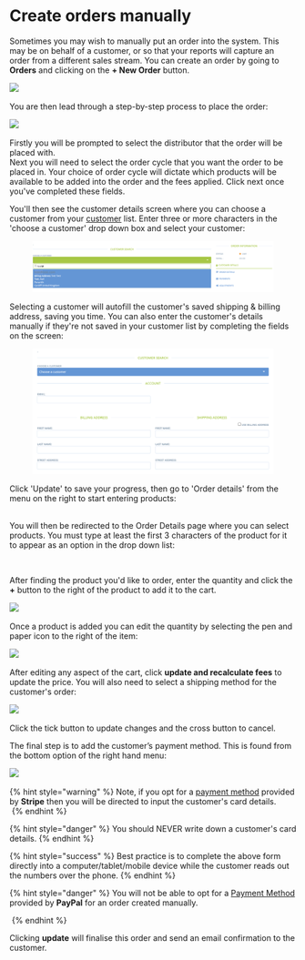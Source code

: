 # Create orders manually

Sometimes you may wish to manually put an order into the system. This may be on behalf of a customer, or so that your reports will capture an order from a different sales stream. You can create an order by going to **Orders** and clicking on the **+ New Order** button.

![](../../.gitbook/assets/manorder1.jpg)

You are then lead through a step-by-step process to place the order:

![](../../.gitbook/assets/manorder2.jpg)

Firstly you will be prompted to select the distributor that the order will be placed with. \
Next you will need to select the order cycle that you want the order to be placed in. Your choice of order cycle will dictate which products will be available to be added into the order and the fees applied. Click next once you've completed these fields.

You'll then see the customer details screen where you can choose a customer from your [customer](../shopfront/customer-management-and-conditional-displays-prices/customers.md) list. Enter three or more characters in the 'choose a customer' drop down box and select your customer:

<figure><img src="../../.gitbook/assets/image (37).png" alt=""><figcaption></figcaption></figure>

Selecting a customer will autofill the customer's saved shipping & billing address, saving you time. You can also enter the customer's details manually if they're not saved in your customer list by completing the fields on the screen:

<figure><img src="../../.gitbook/assets/image (20).png" alt=""><figcaption></figcaption></figure>

Click 'Update' to save your progress, then go to 'Order details' from the menu on the right to start entering products:

<img src="../../.gitbook/assets/Screenshot 2023-04-06 at 09.14.40.png" alt="" data-size="original">\
You will then be redirected to the Order Details page where you can select products. You must type at least the first 3 characters of the product for it to appear as an option in the drop down list:

<figure><img src="../../.gitbook/assets/Screenshot 2023-04-06 at 09.31.37.png" alt=""><figcaption></figcaption></figure>

After finding the product you'd like to order, enter the quantity and click the **+** button to the right of the product to add it to the cart.

![](../../.gitbook/assets/manorder4.jpg)

Once a product is added you can edit the quantity by selecting the pen and paper icon to the right of the item:

![](../../.gitbook/assets/manorder5.jpg)

After editing any aspect of the cart, click **update and recalculate fees** to update the price. You will also need to select a shipping method for the customer's order:

![](../../.gitbook/assets/manorder7.jpg)

Click the tick button to update changes and the cross button to cancel.

The final step is to add the customer’s payment method.  This is found from the bottom option of the right hand menu:

![](../../.gitbook/assets/manorder8.jpg)

{% hint style="warning" %}
Note, if you opt for a [payment method](../shopfront/payment-methods.md) provided by **Stripe** then you will be directed to input the customer's card details.\
&#x20;<img src="../../.gitbook/assets/stripeextra.jpg" alt="" data-size="original"> &#x20;
{% endhint %}

{% hint style="danger" %}
You should NEVER write down a customer's card details.
{% endhint %}

{% hint style="success" %}
Best practice is to complete the above form directly into a computer/tablet/mobile device while the customer reads out the numbers over the phone.
{% endhint %}

{% hint style="danger" %}
You will not be able to opt for a [Payment Method](../shopfront/payment-methods.md) provided by **PayPal** for an order created manually.

<img src="../../.gitbook/assets/paypalnewpayment (1).jpg" alt="" data-size="original">&#x20;
{% endhint %}

Clicking **update** will finalise this order and send an email confirmation to the customer.
